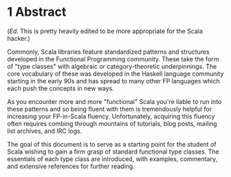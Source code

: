 
# 1 Abstract

(*Ed.* This is pretty heavily edited to be more appropriate for the Scala hacker.)

Commonly, Scala libraries feature standardized patterns and structures
developed in the Functional Programming community. These take the form of "type
classes" with algebraic or category-theoretic underpinnings. The core
vocabulary of these was developed in the Haskell language community starting in
the early 90s and has spread to many other FP languages which each push the
concepts in new ways.

As you encounter more and more "functional" Scala you're liable to run into
these patterns and so being fluent with them is tremendously helpful for
increasing your FP-in-Scala fluency. Unfortunately, acquiring this fluency
often requires combing through mountains of tutorials, blog posts, mailing list
archives, and IRC logs.

The goal of this document is to serve as a starting point for the student of
Scala wishing to gain a firm grasp of standard functional type classes. The
essentials of each type class are introduced, with examples, commentary, and
extensive references for further reading.
